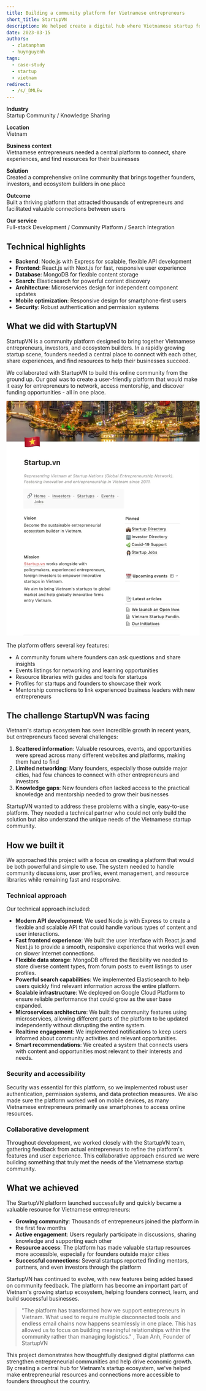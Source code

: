 ```yaml
---
title: Building a community platform for Vietnamese entrepreneurs
short_title: StartupVN
description: We helped create a digital hub where Vietnamese startup founders can connect, share knowledge, and access resources to grow their businesses.
date: 2023-03-15
authors:
  - zlatanpham
  - huynguyenh
tags:
  - case-study
  - startup
  - vietnam
redirect:
  - /s/_DMLEw
---
```


**Industry**\
Startup Community / Knowledge Sharing

**Location**\
Vietnam

**Business context**\
Vietnamese entrepreneurs needed a central platform to connect, share experiences, and find resources for their businesses

**Solution**\
Created a comprehensive online community that brings together founders, investors, and ecosystem builders in one place

**Outcome**\
Built a thriving platform that attracted thousands of entrepreneurs and facilitated valuable connections between users

**Our service**\
Full-stack Development / Community Platform / Search Integration

## Technical highlights

- **Backend**: Node.js with Express for scalable, flexible API development
- **Frontend**: React.js with Next.js for fast, responsive user experience
- **Database**: MongoDB for flexible content storage
- **Search**: Elasticsearch for powerful content discovery
- **Architecture**: Microservices design for independent component updates
- **Mobile optimization**: Responsive design for smartphone-first users
- **Security**: Robust authentication and permission systems

## What we did with StartupVN

StartupVN is a community platform designed to bring together Vietnamese entrepreneurs, investors, and ecosystem builders. In a rapidly growing startup scene, founders needed a central place to connect with each other, share experiences, and find resources to help their businesses succeed.

We collaborated with StartupVN to build this online community from the ground up. Our goal was to create a user-friendly platform that would make it easy for entrepreneurs to network, access mentorship, and discover funding opportunities - all in one place.

![StartupVN community platform](assets/startupvn-main.webp)

The platform offers several key features:

- A community forum where founders can ask questions and share insights
- Events listings for networking and learning opportunities
- Resource libraries with guides and tools for startups
- Profiles for startups and founders to showcase their work
- Mentorship connections to link experienced business leaders with new entrepreneurs

## The challenge StartupVN was facing

Vietnam's startup ecosystem has seen incredible growth in recent years, but entrepreneurs faced several challenges:

1. **Scattered information**: Valuable resources, events, and opportunities were spread across many different websites and platforms, making them hard to find
2. **Limited networking**: Many founders, especially those outside major cities, had few chances to connect with other entrepreneurs and investors
3. **Knowledge gaps**: New founders often lacked access to the practical knowledge and mentorship needed to grow their businesses

StartupVN wanted to address these problems with a single, easy-to-use platform. They needed a technical partner who could not only build the solution but also understand the unique needs of the Vietnamese startup community.

## How we built it

We approached this project with a focus on creating a platform that would be both powerful and simple to use. The system needed to handle community discussions, user profiles, event management, and resource libraries while remaining fast and responsive.

### Technical approach

Our technical approach included:

- **Modern API development**: We used Node.js with Express to create a flexible and scalable API that could handle various types of content and user interactions.
- **Fast frontend experience**: We built the user interface with React.js and Next.js to provide a smooth, responsive experience that works well even on slower internet connections.
- **Flexible data storage**: MongoDB offered the flexibility we needed to store diverse content types, from forum posts to event listings to user profiles.
- **Powerful search capabilities**: We implemented Elasticsearch to help users quickly find relevant information across the entire platform.
- **Scalable infrastructure**: We deployed on Google Cloud Platform to ensure reliable performance that could grow as the user base expanded.
- **Microservices architecture**: We built the community features using microservices, allowing different parts of the platform to be updated independently without disrupting the entire system.
- **Realtime engagement**: We implemented notifications to keep users informed about community activities and relevant opportunities.
- **Smart recommendations**: We created a system that connects users with content and opportunities most relevant to their interests and needs.

### Security and accessibility

Security was essential for this platform, so we implemented robust user authentication, permission systems, and data protection measures. We also made sure the platform worked well on mobile devices, as many Vietnamese entrepreneurs primarily use smartphones to access online resources.

### Collaborative development

Throughout development, we worked closely with the StartupVN team, gathering feedback from actual entrepreneurs to refine the platform's features and user experience. This collaborative approach ensured we were building something that truly met the needs of the Vietnamese startup community.

## What we achieved

The StartupVN platform launched successfully and quickly became a valuable resource for Vietnamese entrepreneurs:

- **Growing community**: Thousands of entrepreneurs joined the platform in the first few months
- **Active engagement**: Users regularly participate in discussions, sharing knowledge and supporting each other
- **Resource access**: The platform has made valuable startup resources more accessible, especially for founders outside major cities
- **Successful connections**: Several startups reported finding mentors, partners, and even investors through the platform

StartupVN has continued to evolve, with new features being added based on community feedback. The platform has become an important part of Vietnam's growing startup ecosystem, helping founders connect, learn, and build successful businesses.

> "The platform has transformed how we support entrepreneurs in Vietnam. What used to require multiple disconnected tools and endless email chains now happens seamlessly in one place. This has allowed us to focus on building meaningful relationships within the community rather than managing logistics." , Tuan Anh, Founder of StartupVN

This project demonstrates how thoughtfully designed digital platforms can strengthen entrepreneurial communities and help drive economic growth. By creating a central hub for Vietnam's startup ecosystem, we've helped make entrepreneurial resources and connections more accessible to founders throughout the country.
